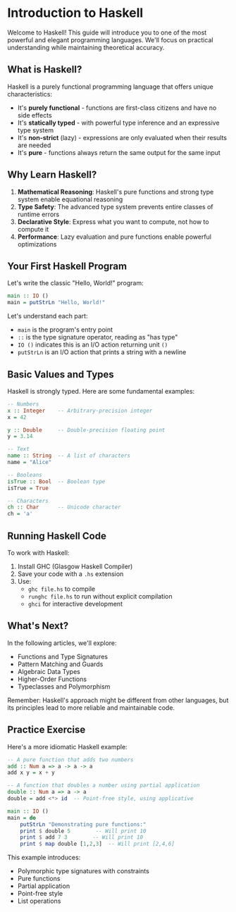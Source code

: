 # Introduction to Haskell

Welcome to Haskell! This guide will introduce you to one of the most powerful and elegant programming languages. We'll focus on practical understanding while maintaining theoretical accuracy.

## What is Haskell?

Haskell is a purely functional programming language that offers unique characteristics:

- It's **purely functional** - functions are first-class citizens and have no side effects
- It's **statically typed** - with powerful type inference and an expressive type system
- It's **non-strict** (lazy) - expressions are only evaluated when their results are needed
- It's **pure** - functions always return the same output for the same input

## Why Learn Haskell?

1. **Mathematical Reasoning**: Haskell's pure functions and strong type system enable equational reasoning
2. **Type Safety**: The advanced type system prevents entire classes of runtime errors
3. **Declarative Style**: Express what you want to compute, not how to compute it
4. **Performance**: Lazy evaluation and pure functions enable powerful optimizations

## Your First Haskell Program

Let's write the classic "Hello, World!" program:

```haskell
main :: IO ()
main = putStrLn "Hello, World!"
```

Let's understand each part:

- `main` is the program's entry point
- `::` is the type signature operator, reading as "has type"
- `IO ()` indicates this is an I/O action returning unit `()`
- `putStrLn` is an I/O action that prints a string with a newline

## Basic Values and Types

Haskell is strongly typed. Here are some fundamental examples:

```haskell
-- Numbers
x :: Integer    -- Arbitrary-precision integer
x = 42          

y :: Double     -- Double-precision floating point
y = 3.14        

-- Text
name :: String  -- A list of characters
name = "Alice"  

-- Booleans
isTrue :: Bool  -- Boolean type
isTrue = True   

-- Characters
ch :: Char      -- Unicode character
ch = 'a'
```

## Running Haskell Code

To work with Haskell:

1. Install GHC (Glasgow Haskell Compiler)
2. Save your code with a `.hs` extension
3. Use:
   - `ghc file.hs` to compile
   - `runghc file.hs` to run without explicit compilation
   - `ghci` for interactive development

## What's Next?

In the following articles, we'll explore:

- Functions and Type Signatures
- Pattern Matching and Guards
- Algebraic Data Types
- Higher-Order Functions
- Typeclasses and Polymorphism

Remember: Haskell's approach might be different from other languages, but its principles lead to more reliable and maintainable code.

## Practice Exercise

Here's a more idiomatic Haskell example:

```haskell
-- A pure function that adds two numbers
add :: Num a => a -> a -> a
add x y = x + y

-- A function that doubles a number using partial application
double :: Num a => a -> a
double = add <*> id  -- Point-free style, using applicative

main :: IO ()
main = do
    putStrLn "Demonstrating pure functions:"
    print $ double 5        -- Will print 10
    print $ add 7 3        -- Will print 10
    print $ map double [1,2,3]  -- Will print [2,4,6]
```

This example introduces:
- Polymorphic type signatures with constraints
- Pure functions
- Partial application
- Point-free style
- List operations 